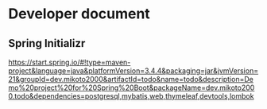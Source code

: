 # Developer document

## Spring Initializr

https://start.spring.io/#!type=maven-project&language=java&platformVersion=3.4.4&packaging=jar&jvmVersion=21&groupId=dev.mikoto2000&artifactId=todo&name=todo&description=Demo%20project%20for%20Spring%20Boot&packageName=dev.mikoto2000.todo&dependencies=postgresql,mybatis,web,thymeleaf,devtools,lombok



